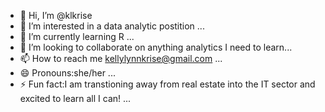 - 👋 Hi, I’m @klkrise
- 👀 I’m interested in a data analytic postition ...
- 🌱 I’m currently learning R ...
- 💞️ I’m looking to collaborate on anything analytics I need to learn...
- 📫 How to reach me kellylynnkrise@gmail.com ...
- 😄 Pronouns:she/her ...
- ⚡ Fun fact:I am transtioning away from real estate into the IT sector and excited to learn all I can! ...

<!---
klkrise/klkrise is a ✨ special ✨ repository because its `README.md` (this file) appears on your GitHub profile.
You can click the Preview link to take a look at your changes.
--->
